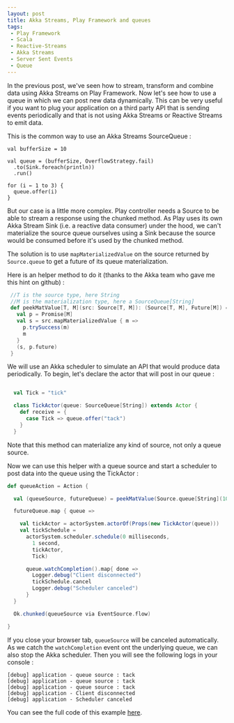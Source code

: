 ```yaml
---
layout: post
title: Akka Streams, Play Framework and queues
tags:
 - Play Framework
 - Scala
 - Reactive-Streams
 - Akka Streams
 - Server Sent Events
 - Queue
---
```


In the previous post, we've seen how to stream, transform and combine data using Akka Streams on Play Framework.
Now let's see how to use a queue in which we can post new data dynamically. This can be very useful if you want to plug your application on a third party API that is sending events periodically and that is not using Akka Streams or Reactive Streams to emit data.

This is the common way to use an Akka Streams SourceQueue :

```
val bufferSize = 10

val queue = (bufferSize, OverflowStrategy.fail)
  .to(Sink.foreach(println))
  .run()

for (i ← 1 to 3) {
  queue.offer(i)
}
```

But our case is a little more complex. Play controller needs a Source to be able to stream a response using the chunked method.
As Play uses its own Akka Stream Sink (i.e. a reactive data consumer) under the hood, we can't materialize the source queue ourselves using a Sink because the source would be consumed before it's used by the chunked method.

The solution is to use `mapMaterializedValue` on the source returned by `Source.queue` to get a future of its queue materialization.

Here is an helper method to do it (thanks to the Akka team who gave me this hint on github) :

```scala
 //T is the source type, here String
 //M is the materialization type, here a SourceQueue[String]
 def peekMatValue[T, M](src: Source[T, M]): (Source[T, M], Future[M]) = {
   val p = Promise[M]
   val s = src.mapMaterializedValue { m =>
     p.trySuccess(m)
     m
   }
   (s, p.future)
 }
```

We will use an Akka scheduler to simulate an API that would produce data periodically. To begin, let's declare the actor that will post in our queue :

```scala

  val Tick = "tick"

  class TickActor(queue: SourceQueue[String]) extends Actor {
    def receive = {
      case Tick => queue.offer("tack")
    }
  }
```

Note that this method can materialize any kind of source, not only a queue source.

Now we can use this helper with a queue source and start a scheduler to post data into the queue using the TickActor :

```scala
def queueAction = Action {

  val (queueSource, futureQueue) = peekMatValue(Source.queue[String](10, OverflowStrategy.fail))

  futureQueue.map { queue =>

    val tickActor = actorSystem.actorOf(Props(new TickActor(queue)))
    val tickSchedule =
      actorSystem.scheduler.schedule(0 milliseconds,
        1 second,
        tickActor,
        Tick)

      queue.watchCompletion().map{ done =>
        Logger.debug("Client disconnected")
        tickSchedule.cancel
        Logger.debug("Scheduler canceled")
      }
  }

  Ok.chunked(queueSource via EventSource.flow)

}
````


If you close your browser tab, `queueSource` will be canceled automatically.
As we catch the `watchCompletion` event ont the underlying queue, we can also stop the Akka scheduler. Then you will see the following logs in your console :

```
[debug] application - queue source : tack
[debug] application - queue source : tack
[debug] application - queue source : tack
[debug] application - Client disconnected
[debug] application - Scheduler canceled
```

You can see the full code of this example [here](https://gist.github.com/loicdescotte/3914f3fd6513cb85ea1638b60b444f9d).
